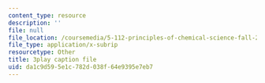 ```yaml
---
content_type: resource
description: ''
file: null
file_location: /coursemedia/5-112-principles-of-chemical-science-fall-2005/da1c9d595e1c782d038f64e9395e7eb7_-uEwMV9DHZo.srt
file_type: application/x-subrip
resourcetype: Other
title: 3play caption file
uid: da1c9d59-5e1c-782d-038f-64e9395e7eb7
---
```

